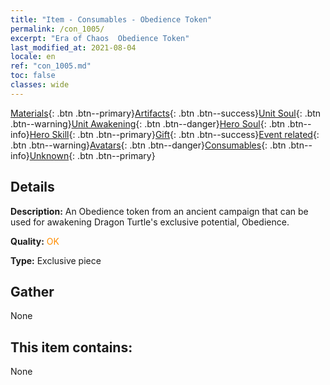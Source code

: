 ```yaml
---
title: "Item - Consumables - Obedience Token"
permalink: /con_1005/
excerpt: "Era of Chaos  Obedience Token"
last_modified_at: 2021-08-04
locale: en
ref: "con_1005.md"
toc: false
classes: wide
---
```

 [Materials](/Items/){: .btn .btn--primary}[Artifacts](/Items/Artifacts/){: .btn .btn--success}[Unit Soul](/Items/UnitSoul/){: .btn .btn--warning}[Unit Awakening](/Items/UnitAwakening/){: .btn .btn--danger}[Hero Soul](/Items/HeroSoul/){: .btn .btn--info}[Hero Skill](/Items/HeroSkill/){: .btn .btn--primary}[Gift](/Items/Gift/){: .btn .btn--success}[Event related](/Items/Events/){: .btn .btn--warning}[Avatars](/Items/Avatars/){: .btn .btn--danger}[Consumables](/Items/Consumables/){: .btn .btn--info}[Unknown](/Items/Unknown/){: .btn .btn--primary}

## Details
 **Description:** An Obedience token from an ancient campaign that can be used for awakening Dragon Turtle's exclusive potential, Obedience.

 **Quality:** <span style="color: #FF8C00">OK</span>

 **Type:** Exclusive piece

## Gather

  None

## This item contains:

  None

